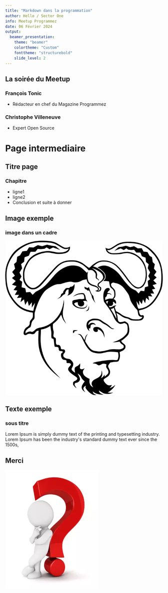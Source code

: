 ```yaml
---
title: "Markdown dans la programmation"
author: Hello / Sector One
info: Meetup Programmez
date: 06 Février 2024
output:
  beamer_presentation:
    theme: "beamer"
    colortheme: "Custom"
    fonttheme: "structurebold"
    slide_level: 2
---
```



## La soirée du Meetup

### François Tonic

* Rédacteur en chef du Magazine Programmez

### Christophe Villeneuve

* Expert Open Source

# Page intermediaire

## Titre page

### Chapitre

* ligne1
* ligne2
* Conclusion et suite à donner


## Image exemple

### image dans un cadre

![logo gnu](./images/The_GNU_logo.png)


## Texte exemple

### sous titre

Lorem Ipsum is simply dummy text of the printing and typesetting industry. Lorem Ipsum has been the industry's standard dummy text ever since the 1500s,

## Merci

![question](./images/question.png)


